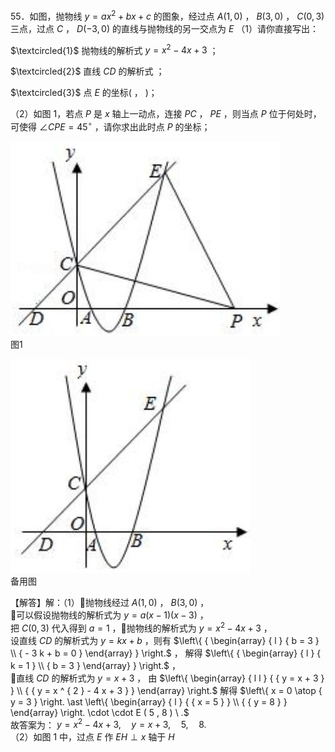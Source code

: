 55．如图，抛物线 $y = a x ^ { 2 } + b x + c$ 的图象，经过点 $A ( 1 , 0 )$ ， $B ( 3 , 0 )$ ， $C ( 0 , 3 )$ 三点，过点 $C$ ， $D ( - 3 , 0 )$ 的直线与抛物线的另一交点为 $E$
（1）请你直接写出：

$\textcircled{1}$ 抛物线的解析式 $y = x ^ { 2 } - 4 x + 3$ ；

$\textcircled{2}$ 直线 $C D$ 的解析式 ；

$\textcircled{3}$ 点 $E$ 的坐标( ， )；

（2）如图 1，若点 $P$ 是 $x$ 轴上一动点，连接 $P C$ ， $P E$ ，则当点 $P$ 位于何处时，可使得 $\angle C P E = 4 5 ^ { \circ }$ ，请你求出此时点 $P$ 的坐标；

![](<../../qs_image_DB/专题3-2_一网打尽14类·二次函数的存在性问题（解析版）_/864ed11bbc0e1e7a626f0a9ad64d861c702e3336d2387fa4e6c98b9330fbd092.jpg>)  
图1

![](<../../qs_image_DB/专题3-2_一网打尽14类·二次函数的存在性问题（解析版）_/313bdb23a5a263a27d126449d817d7a61c781a6bedb69ff5e0a939b195620b15.jpg>)  
备用图

【解答】解：（1）抛物线经过 $A ( 1 , 0 )$ ， $B ( 3 , 0 )$ ，  
可以假设抛物线的解析式为 $y = a ( x - 1 ) ( x - 3 )$ ，  
把 $C ( 0 , 3 )$ 代入得到 $a = 1$ ，抛物线的解析式为 $y = x ^ { 2 } - 4 x + 3$ ，  
设直线 $C D$ 的解析式为 $y = k x + b$ ，则有 $\left\{ { \begin{array} { l } { b = 3 } \\ { - 3 k + b = 0 } \end{array} } \right.$ ， 解得 $\left\{ { \begin{array} { l } { k = 1 } \\ { b = 3 } \end{array} } \right.$ ，  
直线 $C D$ 的解析式为 $y = x + 3$ ， 由 $\left\{ \begin{array} { l l } { { y = x + 3 } } \\ { { y = x ^ { 2 } - 4 x + 3 } } \end{array} \right.$ 解得 $\left\{ x = 0 \atop { y = 3 }  \right. \ast \left\{ \begin{array} { l } { { x = 5 } } \\ { { y = 8 } } \end{array} \right. \cdot \cdot E ( 5 , 8 ) \ .$   
故答案为： $y = x ^ { 2 } - 4 x + 3 , \quad y = x + 3 , \quad 5 , \quad 8 .$   
（2）如图 1 中，过点 $E$ 作 $E H \perp x$ 轴于 $H$   
